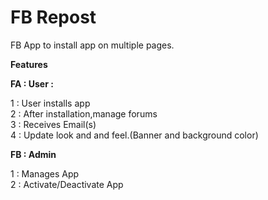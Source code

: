 FB Repost
==========

FB App to install app on multiple pages.

<b>Features</b>

<b>FA : User :</b>

1 : User installs app <br />
2 : After installation,manage forums <br />
3 : Receives Email(s) <br />
4 : Update look and and feel.(Banner and background color) <br />


<b>FB : Admin</b>

1 : Manages App <br />
2 : Activate/Deactivate App





